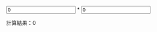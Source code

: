  
<form method="get" action="output.html" oninput="result.value = Number(a.value) * Number(b.value);">

<p><input type="株価" name="S" value="0"> * <input type="number" name="b" value="0"></p>

<p>計算結果：<output name="result">0</output></p>

</form>
 

